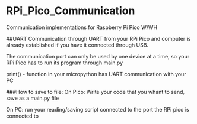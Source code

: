 # RPi_Pico_Communication
Communication implementations for Raspberry Pi Pico W/WH

##UART
Communication through UART from your RPi Pico and computer is already established if you have it connected through USB.

The communication port can only be used by one device at a time, so your RPi Pico has to run its program through main.py

print() - function in your micropython has UART communication with your PC

###How to save to file:
On Pico:
Write your code that you whant to send, save as a main.py file

On PC:
run your reading/saving script connected to the port the RPi pico is connected to


